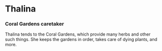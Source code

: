 # Thalina
### Coral Gardens caretaker

Thalina tends to the Coral Gardens, which provide many herbs and other such things. She keeps the gardens in order, takes care of dying plants, and more.